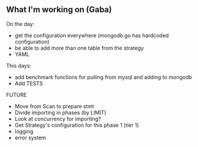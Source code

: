 ## What I'm working on (Gaba)

On the day:
* get the configuration everywhere (mongodb.go has hardcoded configuration)
* be able to add more than one table from the strategy
* YAML

This days:
* add benchmark functions for pulling from mysql and adding to mongodb
* Add TESTS


FUTURE
* Move from Scan to prepare stmt
* Divide importing in phases (by LIMIT)
* Look at concurrency for importing?
* Get Strategy's configuration for this phase 1 (tier 1)
* logging
* error system
